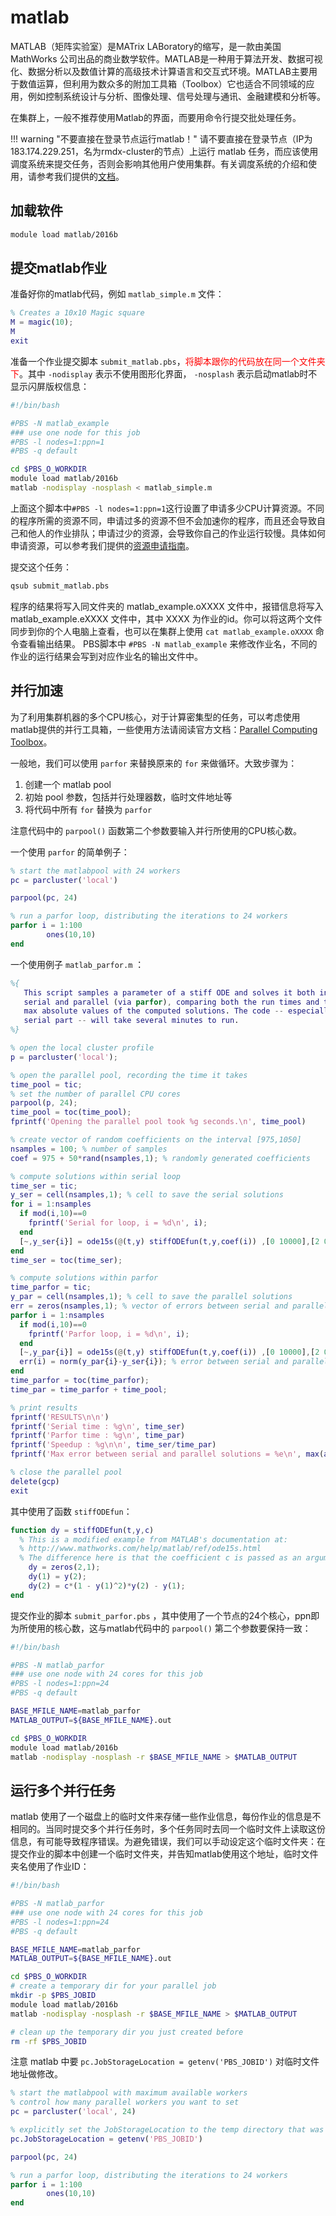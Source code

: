 # matlab

MATLAB（矩阵实验室）是MATrix LABoratory的缩写，是一款由美国 MathWorks 公司出品的商业数学软件。MATLAB是一种用于算法开发、数据可视化、数据分析以及数值计算的高级技术计算语言和交互式环境。MATLAB主要用于数值运算，但利用为数众多的附加工具箱（Toolbox）它也适合不同领域的应用，例如控制系统设计与分析、图像处理、信号处理与通讯、金融建模和分析等。

在集群上，一般不推荐使用Matlab的界面，而要用命令行提交批处理任务。

!!! warning "不要直接在登录节点运行matlab！"
        请不要直接在登录节点（IP为183.174.229.251，名为rmdx-cluster的节点）上运行 matlab 任务，而应该使用调度系统来提交任务，否则会影响其他用户使用集群。有关调度系统的介绍和使用，请参考我们提供的[文档](../job-scheduler.md)。

## 加载软件

```bash
module load matlab/2016b
```

## 提交matlab作业

准备好你的matlab代码，例如 `matlab_simple.m` 文件：

```matlab
% Creates a 10x10 Magic square
M = magic(10);
M
exit
```

准备一个作业提交脚本 `submit_matlab.pbs`，<font color=red >将脚本跟你的代码放在同一个文件夹下</font>。其中 `-nodisplay` 表示不使用图形化界面， `-nosplash` 表示启动matlab时不显示闪屏版权信息：

```bash
#!/bin/bash

#PBS -N matlab_example
### use one node for this job
#PBS -l nodes=1:ppn=1
#PBS -q default

cd $PBS_O_WORKDIR
module load matlab/2016b
matlab -nodisplay -nosplash < matlab_simple.m
```

上面这个脚本中`#PBS -l nodes=1:ppn=1`这行设置了申请多少CPU计算资源。不同的程序所需的资源不同，申请过多的资源不但不会加速你的程序，而且还会导致自己和他人的作业排队；申请过少的资源，会导致你自己的作业运行较慢。具体如何申请资源，可以参考我们提供的[资源申请指南](../resources.md)。

提交这个任务：

```bash
qsub submit_matlab.pbs
```

程序的结果将写入同文件夹的 matlab_example.oXXXX 文件中，报错信息将写入 matlab_example.eXXXX 文件中，其中 XXXX 为作业的id。你可以将这两个文件同步到你的个人电脑上查看，也可以在集群上使用 `cat matlab_example.oXXXX` 命令查看输出结果。
PBS脚本中 `#PBS -N matlab_example` 来修改作业名，不同的作业的运行结果会写到对应作业名的输出文件中。

## 并行加速

为了利用集群机器的多个CPU核心，对于计算密集型的任务，可以考虑使用matlab提供的并行工具箱，一些使用方法请阅读官方文档：[Parallel Computing Toolbox][1]。

一般地，我们可以使用 `parfor` 来替换原来的 `for` 来做循环。大致步骤为：

1. 创建一个 matlab pool
2. 初始 pool 参数，包括并行处理器数，临时文件地址等
3. 将代码中所有 `for` 替换为 `parfor` 

注意代码中的 `parpool()` 函数第二个参数要输入并行所使用的CPU核心数。

一个使用 `parfor` 的简单例子：

```matlab
% start the matlabpool with 24 workers
pc = parcluster('local')

parpool(pc, 24)

% run a parfor loop, distributing the iterations to 24 workers
parfor i = 1:100
        ones(10,10)
end
```

一个使用例子 `matlab_parfor.m` ：

```matlab
%{
   This script samples a parameter of a stiff ODE and solves it both in
   serial and parallel (via parfor), comparing both the run times and the
   max absolute values of the computed solutions. The code -- especially the
   serial part -- will take several minutes to run.
%}

% open the local cluster profile
p = parcluster('local');

% open the parallel pool, recording the time it takes
time_pool = tic;
% set the number of parallel CPU cores 
parpool(p, 24);
time_pool = toc(time_pool);
fprintf('Opening the parallel pool took %g seconds.\n', time_pool)

% create vector of random coefficients on the interval [975,1050]
nsamples = 100; % number of samples
coef = 975 + 50*rand(nsamples,1); % randomly generated coefficients

% compute solutions within serial loop
time_ser = tic;
y_ser = cell(nsamples,1); % cell to save the serial solutions
for i = 1:nsamples
  if mod(i,10)==0
    fprintf('Serial for loop, i = %d\n', i);
  end
  [~,y_ser{i}] = ode15s(@(t,y) stiffODEfun(t,y,coef(i)) ,[0 10000],[2 0]);
end
time_ser = toc(time_ser);

% compute solutions within parfor
time_parfor = tic;
y_par = cell(nsamples,1); % cell to save the parallel solutions
err = zeros(nsamples,1); % vector of errors between serial and parallel solutions
parfor i = 1:nsamples
  if mod(i,10)==0
    fprintf('Parfor loop, i = %d\n', i);
  end
  [~,y_par{i}] = ode15s(@(t,y) stiffODEfun(t,y,coef(i)) ,[0 10000],[2 0]);
  err(i) = norm(y_par{i}-y_ser{i}); % error between serial and parallel solutions
end
time_parfor = toc(time_parfor);
time_par = time_parfor + time_pool;

% print results
fprintf('RESULTS\n\n')
fprintf('Serial time : %g\n', time_ser)
fprintf('Parfor time : %g\n', time_par)
fprintf('Speedup : %g\n\n', time_ser/time_par)
fprintf('Max error between serial and parallel solutions = %e\n', max(abs(err)))

% close the parallel pool
delete(gcp)
exit
```

其中使用了函数 `stiffODEfun`：

```matlab
function dy = stiffODEfun(t,y,c)
  % This is a modified example from MATLAB's documentation at:
  % http://www.mathworks.com/help/matlab/ref/ode15s.html
  % The difference here is that the coefficient c is passed as an argument.
    dy = zeros(2,1);
    dy(1) = y(2);
    dy(2) = c*(1 - y(1)^2)*y(2) - y(1);
end
```

提交作业的脚本 `submit_parfor.pbs` ，其中使用了一个节点的24个核心，ppn即为所使用的核心数，这与matlab代码中的 `parpool()` 第二个参数要保持一致：

```bash
#!/bin/bash

#PBS -N matlab_parfor
### use one node with 24 cores for this job
#PBS -l nodes=1:ppn=24
#PBS -q default

BASE_MFILE_NAME=matlab_parfor
MATLAB_OUTPUT=${BASE_MFILE_NAME}.out

cd $PBS_O_WORKDIR
module load matlab/2016b
matlab -nodisplay -nosplash -r $BASE_MFILE_NAME > $MATLAB_OUTPUT
```

## 运行多个并行任务

matlab 使用了一个磁盘上的临时文件来存储一些作业信息，每份作业的信息是不相同的。当同时提交多个并行任务时，多个任务同时去同一个临时文件上读取这份信息，有可能导致程序错误。为避免错误，我们可以手动设定这个临时文件夹：在提交作业的脚本中创建一个临时文件夹，并告知matlab使用这个地址，临时文件夹名使用了作业ID：

```bash
#!/bin/bash

#PBS -N matlab_parfor
### use one node with 24 cores for this job
#PBS -l nodes=1:ppn=24
#PBS -q default

BASE_MFILE_NAME=matlab_parfor
MATLAB_OUTPUT=${BASE_MFILE_NAME}.out

cd $PBS_O_WORKDIR
# create a temporary dir for your parallel job
mkdir -p $PBS_JOBID
module load matlab/2016b
matlab -nodisplay -nosplash -r $BASE_MFILE_NAME > $MATLAB_OUTPUT

# clean up the temporary dir you just created before
rm -rf $PBS_JOBID
```

注意 matlab 中要 `pc.JobStorageLocation = getenv('PBS_JOBID')` 对临时文件地址做修改。

```matlab
% start the matlabpool with maximum available workers
% control how many parallel workers you want to set
pc = parcluster('local', 24)

% explicitly set the JobStorageLocation to the temp directory that was created in your submit job script
pc.JobStorageLocation = getenv('PBS_JOBID')

parpool(pc, 24)

% run a parfor loop, distributing the iterations to 24 workers
parfor i = 1:100
        ones(10,10)
end
```

[1]: https://ww2.mathworks.cn/products/parallel-computing.html